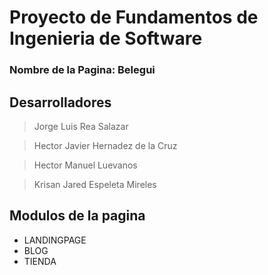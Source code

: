 # Proyecto de Fundamentos de Ingenieria de Software
### Nombre de la Pagina: Belegui

## Desarrolladores
> Jorge Luis Rea Salazar

> Hector Javier Hernadez de la Cruz

> Hector Manuel Luevanos

> Krisan Jared Espeleta Mireles

## Modulos de la pagina
-   LANDINGPAGE 
-   BLOG
-   TIENDA
